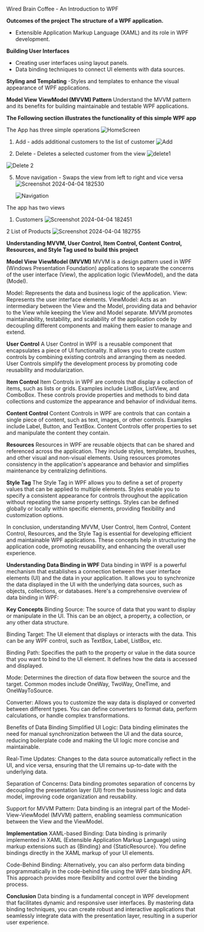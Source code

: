 Wired Brain Coffee - An Introduction to WPF

**Outcomes of the project**
**The structure of a WPF application.**
- Extensible Application Markup Language (XAML) and its role in WPF development.

**Building User Interfaces**
- Creating user interfaces using layout panels.
- Data binding techniques to connect UI elements with data sources.

**Styling and Templating**
-Styles and templates to enhance the visual appearance of WPF applications.

**Model View ViewModel (MVVM) Pattern**
Understand the MVVM pattern and its benefits for building maintainable and testable WPF applications.

**The Following section illustrates the functionality of this simple WPF app**

The App has three simple operations
![HomeScreen](https://github.com/evitacoelho/WiredBrainCoffee.CustomersApp/assets/72261879/526bf697-0c8e-4639-a1be-59d2e13eab2f)


1. Add - adds additional customers to the list of customer
   ![Add](https://github.com/evitacoelho/WiredBrainCoffee.CustomersApp/assets/72261879/785e3db6-9c29-43ab-9cfe-c2f65f717d70)
   

3. Delete - Deletes a selected customer from the view
![delete1](https://github.com/evitacoelho/WiredBrainCoffee.CustomersApp/assets/72261879/059a5f9a-3721-4e3e-9be7-ba565c20b00f)

![Delete 2](https://github.com/evitacoelho/WiredBrainCoffee.CustomersApp/assets/72261879/7fbfb012-f755-46e6-9365-d37726f064e8)


5. Move navigation - Swaps the view from left to right and vice versa
   ![Screenshot 2024-04-04 182530](https://github.com/evitacoelho/WiredBrainCoffee.CustomersApp/assets/72261879/b9fa5cec-335d-4565-b145-1092353e7bc9)
   
   ![Navigation](https://github.com/evitacoelho/WiredBrainCoffee.CustomersApp/assets/72261879/b643543e-dc19-4bdd-a01c-37ffbf2f1881)
   
The app has two views

1. Customers
   ![Screenshot 2024-04-04 182451](https://github.com/evitacoelho/WiredBrainCoffee.CustomersApp/assets/72261879/88bceb3d-1f7b-46df-a0ab-2d1a92be985e)
   

2 List of Products
![Screenshot 2024-04-04 182755](https://github.com/evitacoelho/WiredBrainCoffee.CustomersApp/assets/72261879/aad86ac9-5bf2-47f0-a9e1-ff489a42b0c7)



**Understanding MVVM, User Control, Item Control, Content Control, Resources, and Style Tag used to build this project**

**Model View ViewModel (MVVM)**
MVVM is a design pattern used in WPF (Windows Presentation Foundation) applications to separate the concerns of the user interface (View), the application logic (ViewModel), and the data (Model).

Model: Represents the data and business logic of the application.
View: Represents the user interface elements.
ViewModel: Acts as an intermediary between the View and the Model, providing data and behavior to the View while keeping the View and Model separate.
MVVM promotes maintainability, testability, and scalability of the application code by decoupling different components and making them easier to manage and extend.


**User Control**
A User Control in WPF is a reusable component that encapsulates a piece of UI functionality. It allows you to create custom controls by combining existing controls and arranging them as needed. User Controls simplify the development process by promoting code reusability and modularization.


**Item Control**
Item Controls in WPF are controls that display a collection of items, such as lists or grids. Examples include ListBox, ListView, and ComboBox. These controls provide properties and methods to bind data collections and customize the appearance and behavior of individual items.


**Content Control**
Content Controls in WPF are controls that can contain a single piece of content, such as text, images, or other controls. Examples include Label, Button, and TextBox. Content Controls offer properties to set and manipulate the content they contain.

**Resources**
Resources in WPF are reusable objects that can be shared and referenced across the application. They include styles, templates, brushes, and other visual and non-visual elements. Using resources promotes consistency in the application's appearance and behavior and simplifies maintenance by centralizing definitions.

**Style Tag**
The Style Tag in WPF allows you to define a set of property values that can be applied to multiple elements. Styles enable you to specify a consistent appearance for controls throughout the application without repeating the same property settings. Styles can be defined globally or locally within specific elements, providing flexibility and customization options.

In conclusion, understanding MVVM, User Control, Item Control, Content Control, Resources, and the Style Tag is essential for developing efficient and maintainable WPF applications. These concepts help in structuring the application code, promoting reusability, and enhancing the overall user experience.


**Understanding Data Binding in WPF**
Data binding in WPF is a powerful mechanism that establishes a connection between the user interface elements (UI) and the data in your application. It allows you to synchronize the data displayed in the UI with the underlying data sources, such as objects, collections, or databases. Here's a comprehensive overview of data binding in WPF:


**Key Concepts**
Binding Source: The source of data that you want to display or manipulate in the UI. This can be an object, a property, a collection, or any other data structure.

Binding Target: The UI element that displays or interacts with the data. This can be any WPF control, such as TextBox, Label, ListBox, etc.

Binding Path: Specifies the path to the property or value in the data source that you want to bind to the UI element. It defines how the data is accessed and displayed.

Mode: Determines the direction of data flow between the source and the target. Common modes include OneWay, TwoWay, OneTime, and OneWayToSource.

Converter: Allows you to customize the way data is displayed or converted between different types. You can define converters to format data, perform calculations, or handle complex transformations.

Benefits of Data Binding
Simplified UI Logic: Data binding eliminates the need for manual synchronization between the UI and the data source, reducing boilerplate code and making the UI logic more concise and maintainable.

Real-Time Updates: Changes to the data source automatically reflect in the UI, and vice versa, ensuring that the UI remains up-to-date with the underlying data.

Separation of Concerns: Data binding promotes separation of concerns by decoupling the presentation layer (UI) from the business logic and data model, improving code organization and reusability.

Support for MVVM Pattern: Data binding is an integral part of the Model-View-ViewModel (MVVM) pattern, enabling seamless communication between the View and the ViewModel.


**Implementation**
XAML-based Binding: Data binding is primarily implemented in XAML (Extensible Application Markup Language) using markup extensions such as {Binding} and {StaticResource}. You define bindings directly in the XAML markup of your UI elements.

Code-Behind Binding: Alternatively, you can also perform data binding programmatically in the code-behind file using the WPF data binding API. This approach provides more flexibility and control over the binding process.


**Conclusion**
Data binding is a fundamental concept in WPF development that facilitates dynamic and responsive user interfaces. By mastering data binding techniques, you can create robust and interactive applications that seamlessly integrate data with the presentation layer, resulting in a superior user experience.



